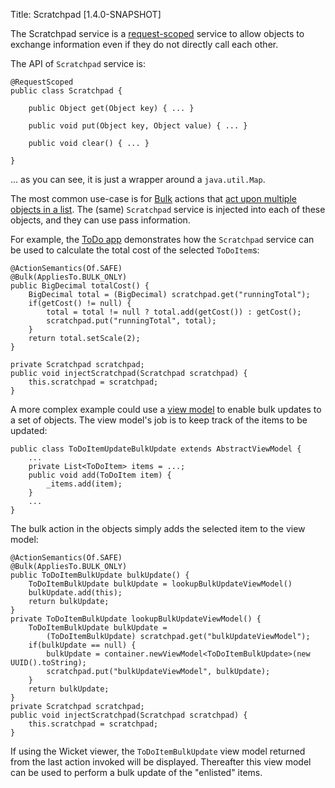 Title: Scratchpad [1.4.0-SNAPSHOT]

The Scratchpad service is a [request-scoped](../../applib-guide/domain-services/how-to-09-020-How-to-write-a-typical-domain-service.html) service to allow objects to exchange information even if they do not directly call each other.

The API of `Scratchpad` service is:

    @RequestScoped
    public class Scratchpad {
        
        public Object get(Object key) { ... }

        public void put(Object key, Object value) { ... }

        public void clear() { ... }

    }

... as you can see, it is just a wrapper around a `java.util.Map`.

The most common use-case is for [Bulk](../../applib-guide/reference/recognized-annotations/Bulk.html) actions that [act upon multiple objects in a list](../../applib-guide/how-tos/how-to-01-065-How-to-add-an-action-to-be-called-on-every-object-in-a-list.html).  The (same) `Scratchpad` service is injected into each of these objects, and they can use pass information.

For example, the [ToDo app](../../getting-started/quickstart-archetype.html) demonstrates how the `Scratchpad` service can be used to calculate the total cost of the selected `ToDoItem`s:

    @ActionSemantics(Of.SAFE)
    @Bulk(AppliesTo.BULK_ONLY)
    public BigDecimal totalCost() {
        BigDecimal total = (BigDecimal) scratchpad.get("runningTotal");
        if(getCost() != null) {
            total = total != null ? total.add(getCost()) : getCost();
            scratchpad.put("runningTotal", total);
        }
        return total.setScale(2);
    }

    private Scratchpad scratchpad;
    public void injectScratchpad(Scratchpad scratchpad) {
        this.scratchpad = scratchpad;
    }

A more complex example could use a [view model](../../applib-guide/how-tos/how-to-write-a-view-model.html) to enable bulk updates to a set of objects.  The view model's job is to keep track of the items to be updated:

    public class ToDoItemUpdateBulkUpdate extends AbstractViewModel { 
        ...
        private List<ToDoItem> items = ...;
        public void add(ToDoItem item) {
            _items.add(item);
        }
        ...
    }

The bulk action in the objects simply adds the selected item to the view model:

    @ActionSemantics(Of.SAFE)
    @Bulk(AppliesTo.BULK_ONLY)
    public ToDoItemBulkUpdate bulkUpdate() {
        ToDoItemBulkUpdate bulkUpdate = lookupBulkUpdateViewModel() 
        bulkUpdate.add(this);
        return bulkUpdate;
    }
    private ToDoItemBulkUpdate lookupBulkUpdateViewModel() {
        ToDoItemBulkUpdate bulkUpdate = 
            (ToDoItemBulkUpdate) scratchpad.get("bulkUpdateViewModel");
        if(bulkUpdate == null) {
            bulkUpdate = container.newViewModel<ToDoItemBulkUpdate>(new UUID().toString);
            scratchpad.put("bulkUpdateViewModel", bulkUpdate);
        }
        return bulkUpdate;
    }
    private Scratchpad scratchpad;
    public void injectScratchpad(Scratchpad scratchpad) {
        this.scratchpad = scratchpad;
    }
 
If using the Wicket viewer, the `ToDoItemBulkUpdate` view model returned from the last action invoked will be displayed.  Thereafter this view model can be used to perform a bulk update of the "enlisted" items.
